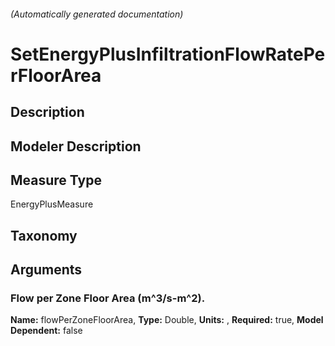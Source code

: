 

###### (Automatically generated documentation)

# SetEnergyPlusInfiltrationFlowRatePerFloorArea

## Description


## Modeler Description


## Measure Type
EnergyPlusMeasure

## Taxonomy


## Arguments


### Flow per Zone Floor Area (m^3/s-m^2).

**Name:** flowPerZoneFloorArea,
**Type:** Double,
**Units:** ,
**Required:** true,
**Model Dependent:** false




